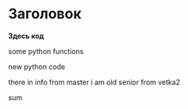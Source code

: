 # Заголовок

**Здесь код**

some python functions

new python code

there in info from master
i am old senior from vetka2
 
 sum


 